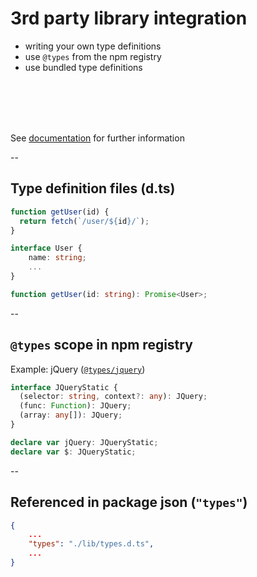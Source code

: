 # 3rd party library integration

- writing your own type definitions
- use `@types` from the npm registry
- use bundled type definitions

<br />
<br />
<br />
<br />

See [documentation](http://www.typescriptlang.org/docs/handbook/declaration-files/introduction.html) for further information

<!-- .element: style="font-size: 10px" -->

--

## Type definition files (d.ts)

```javascript
function getUser(id) {
  return fetch(`/user/${id}/`);
}
```

```typescript
interface User {
    name: string;
    ...
}

function getUser(id: string): Promise<User>;
```

<!-- .element: class="fragment" data-fragment-index="1" -->

--

## `@types` scope in npm registry

Example: jQuery ([`@types/jquery`](https://www.npmjs.com/package/@types/jquery))

```typescript
interface JQueryStatic {
  (selector: string, context?: any): JQuery;
  (func: Function): JQuery;
  (array: any[]): JQuery;
}

declare var jQuery: JQueryStatic;
declare var $: JQueryStatic;
```

--

## Referenced in package json (`"types"`)

```json
{
    ...
    "types": "./lib/types.d.ts",
    ...
}
```
